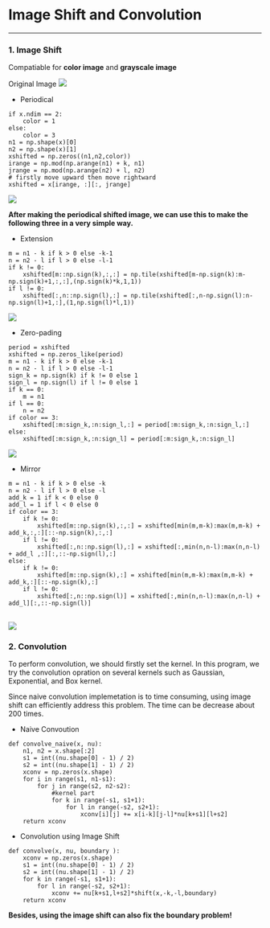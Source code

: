 # Image Shift and Convolution
---
### 1. Image Shift
Compatiable for **color image** and **grayscale image**

Original Image
![](https://i.imgur.com/KAbsr0d.png)
* Periodical
```python=
if x.ndim == 2:
    color = 1
else:
    color = 3
n1 = np.shape(x)[0]
n2 = np.shape(x)[1]
xshifted = np.zeros((n1,n2,color))
irange = np.mod(np.arange(n1) + k, n1)
jrange = np.mod(np.arange(n2) + l, n2)
# firstly move upward then move rightward
xshifted = x[irange, :][:, jrange]
```
![](https://i.imgur.com/cHHB9Tp.png)

**After making the periodical shifted image, we can use this to make the following three in a very simple way.**

* Extension
```python=
m = n1 - k if k > 0 else -k-1
n = n2 - l if l > 0 else -l-1
if k != 0:
    xshifted[m::np.sign(k),:,:] = np.tile(xshifted[m-np.sign(k):m-np.sign(k)+1,:,:],(np.sign(k)*k,1,1))
if l != 0:
    xshifted[:,n::np.sign(l),:] = np.tile(xshifted[:,n-np.sign(l):n-np.sign(l)+1,:],(1,np.sign(l)*l,1))
```
![](https://i.imgur.com/V9VRqHm.png)

* Zero-pading
```python=
period = xshifted
xshifted = np.zeros_like(period)
m = n1 - k if k > 0 else -k-1
n = n2 - l if l > 0 else -l-1  
sign_k = np.sign(k) if k != 0 else 1 
sign_l = np.sign(l) if l != 0 else 1
if k == 0:
    m = n1
if l == 0:
    n = n2
if color == 3:
    xshifted[:m:sign_k,:n:sign_l,:] = period[:m:sign_k,:n:sign_l,:]
else:
    xshifted[:m:sign_k,:n:sign_l] = period[:m:sign_k,:n:sign_l]
```
![](https://i.imgur.com/SmdJzGH.png)

* Mirror
```python=
m = n1 - k if k > 0 else -k
n = n2 - l if l > 0 else -l
add_k = 1 if k < 0 else 0
add_l = 1 if l < 0 else 0
if color == 3:
    if k != 0:
        xshifted[m::np.sign(k),:,:] = xshifted[min(m,m-k):max(m,m-k) + add_k,:,:][::-np.sign(k),:,:]
    if l != 0:
        xshifted[:,n::np.sign(l),:] = xshifted[:,min(n,n-l):max(n,n-l) + add_l ,:][:,::-np.sign(l),:]
else:
    if k != 0:
        xshifted[m::np.sign(k),:] = xshifted[min(m,m-k):max(m,m-k) + add_k,:][::-np.sign(k),:]
    if l != 0:
        xshifted[:,n::np.sign(l)] = xshifted[:,min(n,n-l):max(n,n-l) + add_l][:,::-np.sign(l)]
```
![](https://i.imgur.com/NMDNZtc.png)
---
### 2. Convolution
To perform convolution, we should firstly set the kernel. In this program, we try the convolution opration on several kernels such as Gaussian, Exponential, and Box kernel.

Since naive convolution implemetation is to time consuming, using image shift can efficiently address this problem. The time can be decrease about 200 times.

* Naive Convoution
```python=
def convolve_naive(x, nu):
    n1, n2 = x.shape[:2]
    s1 = int((nu.shape[0] - 1) / 2)
    s2 = int((nu.shape[1] - 1) / 2)
    xconv = np.zeros(x.shape)
    for i in range(s1, n1-s1):
        for j in range(s2, n2-s2):
            #kernel part
            for k in range(-s1, s1+1):
                for l in range(-s2, s2+1):
                    xconv[i][j] += x[i-k][j-l]*nu[k+s1][l+s2]
    return xconv
```
* Convolution using Image Shift
```python=
def convolve(x, nu, boundary ):
    xconv = np.zeros(x.shape)
    s1 = int((nu.shape[0] - 1) / 2)
    s2 = int((nu.shape[1] - 1) / 2)
    for k in range(-s1, s1+1):
        for l in range(-s2, s2+1):
            xconv += nu[k+s1,l+s2]*shift(x,-k,-l,boundary)
    return xconv
```
**Besides, using the image shift can also fix the boundary problem!**









